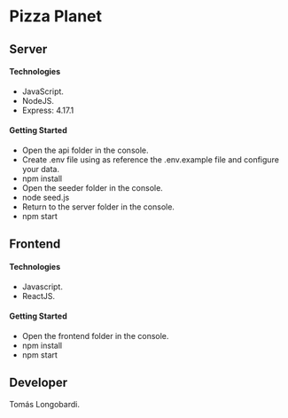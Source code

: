 # Pizza Planet


## Server

#### Technologies

- JavaScript.
- NodeJS.
- Express: 4.17.1

#### Getting Started

- Open the api folder in the console.
- Create .env file using as reference the .env.example file and configure your data. 
- npm install
- Open the seeder folder in the console.
- node seed.js
- Return to the server folder in the console.
- npm start

## Frontend

#### Technologies

- Javascript.
- ReactJS.

#### Getting Started

- Open the frontend folder in the console.
- npm install
- npm start

## Developer

Tomás Longobardi.

